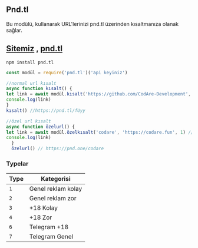 Pnd.tl
---
Bu modülü, kullanarak URL'lerinizi pnd.tl üzerinden kısaltmanıza olanak sağlar.

[Sitemiz](https://codare.fun) , [pnd.tl](https://www.pnd.tl)
---
```shell
npm install pnd.tl
```
```javascript
const modül = require('pnd.tl')('api keyiniz')

//normal url kısalt
async function kısalt() {
let link = await modül.kısalt('https://github.com/CodAre-Development', 1) //link ve type giriyoruz
console.log(link)
}
kısalt() //https://pnd.tl/fUyy

//özel url kısalt
async function özelurl() {
let link = await modül.özelkısalt('codare', 'https://codare.fun', 1) // alias, link ve type giriyoruz
console.log(link)
  }
  özelurl() // https://pnd.one/codare
```
### Typelar
| Type | Kategorisi 
|---|---
| `1` | Genel reklam kolay 
| `2` | Genel reklam zor
| `3` | +18 Kolay
| `4` | +18 Zor
| `6` | Telegram +18
| `7`     | Telegram Genel